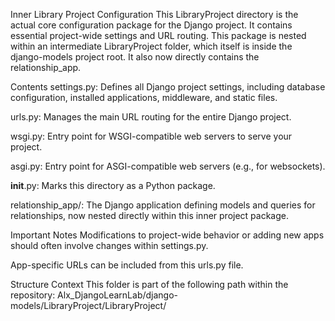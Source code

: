 Inner Library Project Configuration
This LibraryProject directory is the actual core configuration package for the Django project. It contains essential project-wide settings and URL routing. This package is nested within an intermediate LibraryProject folder, which itself is inside the django-models project root. It also now directly contains the relationship_app.

Contents
settings.py: Defines all Django project settings, including database configuration, installed applications, middleware, and static files.

urls.py: Manages the main URL routing for the entire Django project.

wsgi.py: Entry point for WSGI-compatible web servers to serve your project.

asgi.py: Entry point for ASGI-compatible web servers (e.g., for websockets).

__init__.py: Marks this directory as a Python package.

relationship_app/: The Django application defining models and queries for relationships, now nested directly within this inner project package.

Important Notes
Modifications to project-wide behavior or adding new apps should often involve changes within settings.py.

App-specific URLs can be included from this urls.py file.

Structure Context
This folder is part of the following path within the repository:
Alx_DjangoLearnLab/django-models/LibraryProject/LibraryProject/